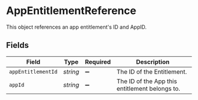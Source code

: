 # AppEntitlementReference

 This object references an app entitlement's ID and AppID.



## Fields

| Field                                            | Type                                             | Required                                         | Description                                      |
| ------------------------------------------------ | ------------------------------------------------ | ------------------------------------------------ | ------------------------------------------------ |
| `appEntitlementId`                               | *string*                                         | :heavy_minus_sign:                               |  The ID of the Entitlement.<br/>                 |
| `appId`                                          | *string*                                         | :heavy_minus_sign:                               |  The ID of the App this entitlement belongs to.<br/> |